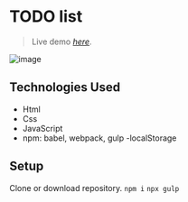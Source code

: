 # TODO list
> Live demo [_here_](https://vladmudryy.github.io/project--todoList/).

![image](https://user-images.githubusercontent.com/109043211/183316159-79401bb1-2cee-4497-88d4-2da2601ea279.png)

## Technologies Used
- Html
- Css
- JavaScript
- npm: babel, webpack, gulp
-localStorage


## Setup
Clone or download repository.
`npm i`
`npx gulp`
